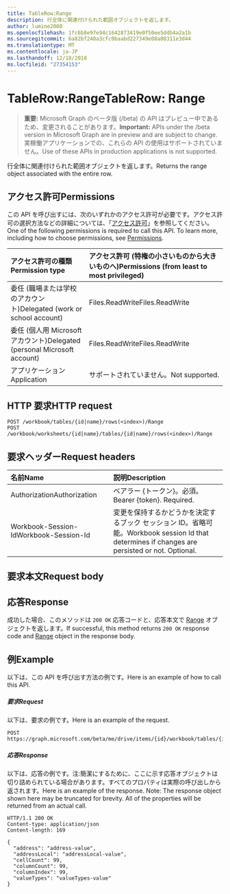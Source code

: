 ```yaml
---
title: TableRow:Range
description: 行全体に関連付けられた範囲オブジェクトを返します。
author: lumine2008
ms.openlocfilehash: 1fc6b8e97e94c1642873419e0f50ee5ddb4a2a1b
ms.sourcegitcommit: 6a82bf240a3cfc0baabd227349e08a08311e3d44
ms.translationtype: MT
ms.contentlocale: ja-JP
ms.lasthandoff: 12/18/2018
ms.locfileid: "27354153"
---
```

# <a name="tablerow-range"></a><span data-ttu-id="4f701-103">TableRow:Range</span><span class="sxs-lookup"><span data-stu-id="4f701-103">TableRow: Range</span></span>

> <span data-ttu-id="4f701-104">**重要:** Microsoft Graph のベータ版 (/beta) の API はプレビュー中であるため、変更されることがあります。</span><span class="sxs-lookup"><span data-stu-id="4f701-104">**Important:** APIs under the /beta version in Microsoft Graph are in preview and are subject to change.</span></span> <span data-ttu-id="4f701-105">実稼働アプリケーションでの、これらの API の使用はサポートされていません。</span><span class="sxs-lookup"><span data-stu-id="4f701-105">Use of these APIs in production applications is not supported.</span></span>

<span data-ttu-id="4f701-106">行全体に関連付けられた範囲オブジェクトを返します。</span><span class="sxs-lookup"><span data-stu-id="4f701-106">Returns the range object associated with the entire row.</span></span>
## <a name="permissions"></a><span data-ttu-id="4f701-107">アクセス許可</span><span class="sxs-lookup"><span data-stu-id="4f701-107">Permissions</span></span>
<span data-ttu-id="4f701-p102">この API を呼び出すには、次のいずれかのアクセス許可が必要です。アクセス許可の選択方法などの詳細については、「[アクセス許可](/graph/permissions-reference)」を参照してください。</span><span class="sxs-lookup"><span data-stu-id="4f701-p102">One of the following permissions is required to call this API. To learn more, including how to choose permissions, see [Permissions](/graph/permissions-reference).</span></span>

|<span data-ttu-id="4f701-110">アクセス許可の種類</span><span class="sxs-lookup"><span data-stu-id="4f701-110">Permission type</span></span>      | <span data-ttu-id="4f701-111">アクセス許可 (特権の小さいものから大きいものへ)</span><span class="sxs-lookup"><span data-stu-id="4f701-111">Permissions (from least to most privileged)</span></span>              |
|:--------------------|:---------------------------------------------------------|
|<span data-ttu-id="4f701-112">委任 (職場または学校のアカウント)</span><span class="sxs-lookup"><span data-stu-id="4f701-112">Delegated (work or school account)</span></span> | <span data-ttu-id="4f701-113">Files.ReadWrite</span><span class="sxs-lookup"><span data-stu-id="4f701-113">Files.ReadWrite</span></span>    |
|<span data-ttu-id="4f701-114">委任 (個人用 Microsoft アカウント)</span><span class="sxs-lookup"><span data-stu-id="4f701-114">Delegated (personal Microsoft account)</span></span> | <span data-ttu-id="4f701-115">Files.ReadWrite</span><span class="sxs-lookup"><span data-stu-id="4f701-115">Files.ReadWrite</span></span>    |
|<span data-ttu-id="4f701-116">アプリケーション</span><span class="sxs-lookup"><span data-stu-id="4f701-116">Application</span></span> | <span data-ttu-id="4f701-117">サポートされていません。</span><span class="sxs-lookup"><span data-stu-id="4f701-117">Not supported.</span></span> |

## <a name="http-request"></a><span data-ttu-id="4f701-118">HTTP 要求</span><span class="sxs-lookup"><span data-stu-id="4f701-118">HTTP request</span></span>
<!-- { "blockType": "ignored" } -->
```http
POST /workbook/tables/{id|name}/rows(<index>)/Range
POST /workbook/worksheets/{id|name}/tables/{id|name}/rows(<index>)/Range

```
## <a name="request-headers"></a><span data-ttu-id="4f701-119">要求ヘッダー</span><span class="sxs-lookup"><span data-stu-id="4f701-119">Request headers</span></span>
| <span data-ttu-id="4f701-120">名前</span><span class="sxs-lookup"><span data-stu-id="4f701-120">Name</span></span>       | <span data-ttu-id="4f701-121">説明</span><span class="sxs-lookup"><span data-stu-id="4f701-121">Description</span></span>|
|:---------------|:----------|
| <span data-ttu-id="4f701-122">Authorization</span><span class="sxs-lookup"><span data-stu-id="4f701-122">Authorization</span></span>  | <span data-ttu-id="4f701-p103">ベアラー {トークン}。必須。</span><span class="sxs-lookup"><span data-stu-id="4f701-p103">Bearer {token}. Required.</span></span> |
| <span data-ttu-id="4f701-125">Workbook-Session-Id</span><span class="sxs-lookup"><span data-stu-id="4f701-125">Workbook-Session-Id</span></span>  | <span data-ttu-id="4f701-p104">変更を保持するかどうかを決定するブック セッション ID。省略可能。</span><span class="sxs-lookup"><span data-stu-id="4f701-p104">Workbook session Id that determines if changes are persisted or not. Optional.</span></span>|

## <a name="request-body"></a><span data-ttu-id="4f701-128">要求本文</span><span class="sxs-lookup"><span data-stu-id="4f701-128">Request body</span></span>

## <a name="response"></a><span data-ttu-id="4f701-129">応答</span><span class="sxs-lookup"><span data-stu-id="4f701-129">Response</span></span>

<span data-ttu-id="4f701-130">成功した場合、このメソッドは `200 OK` 応答コードと、応答本文で [Range](../resources/range.md) オブジェクトを返します。</span><span class="sxs-lookup"><span data-stu-id="4f701-130">If successful, this method returns `200 OK` response code and [Range](../resources/range.md) object in the response body.</span></span>

## <a name="example"></a><span data-ttu-id="4f701-131">例</span><span class="sxs-lookup"><span data-stu-id="4f701-131">Example</span></span>
<span data-ttu-id="4f701-132">以下は、この API を呼び出す方法の例です。</span><span class="sxs-lookup"><span data-stu-id="4f701-132">Here is an example of how to call this API.</span></span>
##### <a name="request"></a><span data-ttu-id="4f701-133">要求</span><span class="sxs-lookup"><span data-stu-id="4f701-133">Request</span></span>
<span data-ttu-id="4f701-134">以下は、要求の例です。</span><span class="sxs-lookup"><span data-stu-id="4f701-134">Here is an example of the request.</span></span>
<!-- {
  "blockType": "request",
  "name": "tablerow_range"
}-->
```http
POST https://graph.microsoft.com/beta/me/drive/items/{id}/workbook/tables/{id|name}/rows(<index>)/Range
```

##### <a name="response"></a><span data-ttu-id="4f701-135">応答</span><span class="sxs-lookup"><span data-stu-id="4f701-135">Response</span></span>
<span data-ttu-id="4f701-p105">以下は、応答の例です。注:簡潔にするために、ここに示す応答オブジェクトは切り詰められている場合があります。すべてのプロパティは実際の呼び出しから返されます。</span><span class="sxs-lookup"><span data-stu-id="4f701-p105">Here is an example of the response. Note: The response object shown here may be truncated for brevity. All of the properties will be returned from an actual call.</span></span>
<!-- {
  "blockType": "response",
  "truncated": true,
  "@odata.type": "microsoft.graph.range"
} -->
```http
HTTP/1.1 200 OK
Content-type: application/json
Content-length: 169

{
  "address": "address-value",
  "addressLocal": "addressLocal-value",
  "cellCount": 99,
  "columnCount": 99,
  "columnIndex": 99,
  "valueTypes": "valueTypes-value"
}
```

<!-- uuid: 8fcb5dbc-d5aa-4681-8e31-b001d5168d79
2015-10-25 14:57:30 UTC -->
<!-- {
  "type": "#page.annotation",
  "description": "TableRow: Range",
  "keywords": "",
  "section": "documentation",
  "tocPath": ""
}-->